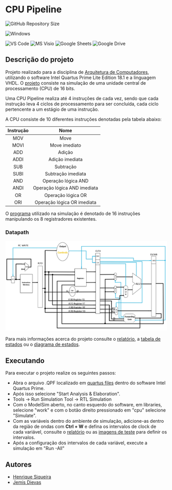 # CPU Pipeline
![GitHub Repository Size](https://img.shields.io/github/repo-size/h-ssiqueira/CPU-Pipeline?label=Repository%20Size&style=for-the-badge)

![Windows](https://img.shields.io/badge/Windows-0078D6?style=for-the-badge&logo=windows&logoColor=white)

![VS Code](https://img.shields.io/badge/Visual_Studio_Code-0078D4?style=for-the-badge&logo=visual%20studio%20code&logoColor=white)
![MS Visio](https://img.shields.io/badge/Microsoft_Visio-3955A3?style=for-the-badge&logo=microsoft-visio&logoColor=white)
![Google Sheets](https://img.shields.io/badge/Google_Sheets-34A853?style=for-the-badge&logo=googlesheets&logoColor=white)
![Google Drive](https://img.shields.io/badge/Google_Drive-4285F4?style=for-the-badge&logo=googledrive&logoColor=white)

## Descrição do projeto
Projeto realizado para a disciplina de [Arquitetura de Computadores](https://github.com/h-ssiqueira/ProgramsCOLLEGE#AC), utilizando o software Intel Quartus Prime Lite Edition 18.1 e a linguagem VHDL. O [projeto](/PDFs/AC-Projeto3.pdf) consiste na simulação de uma unidade central de processamento (CPU) de 16 bits.

Uma CPU Pipeline realiza até 4 instruções de cada vez, sendo que cada instrução leva 4 ciclos de processamento para ser concluída, cada ciclo pertencente a um estágio de uma instrução.

A CPU consiste de 10 diferentes instruções denotadas pela tabela abaixo:

Instrução | Nome
:---: | :---:
MOV | Move
MOVI | Move imediato
ADD | Adição
ADDI | Adição imediata
SUB | Subtração
SUBI | Subtração imediata
AND | Operação lógica AND
ANDI | Operação lógica AND imediata
OR | Operação lógica OR
ORI | Operação lógica OR imediata

O [programa](/PDFs/programa.txt) utilizado na simulação é denotado de 16 instruções manipulando os 8 registradores existentes.

### Datapath

<p align="center">
    <img src="datapath.jpg" alter="datapath">
</p>

Para mais informações acerca do projeto consulte o [relatório](/PDFs/Relatório%20Projeto%203.pdf), a [tabela de estados](/PDFs/Tabela%20de%20estados.pdf) ou o [diagrama de estados](/PDFs/diagrama%20de%20estados.pdf).

## Executando
Para executar o projeto realize os seguintes passos:
* Abra o arquivo .QPF localizado em [quartus files](/quartus%20files/) dentro do software Intel Quartus Prime.
* Após isso selecione "Start Analysis & Elaboration".
* Tools -> Run Simulation Tool -> RTL Simulation
* Com o ModelSim aberto, no canto esquerdo do software, em libraries, selecione "work" e com o botão direito pressionado em "cpu" selecione "Simulate".
* Com as variáveis dentro do ambiente de simulação, adicione-as dentro da região de ondas com **Ctrl + W** e defina os intervalos de clock de cada variável, consulte o [relatório](/PDFs/Relatório%20Projeto%203.pdf) ou as [imagens de teste](/testes/imgs/) para definir os intervalos.
* Após a configuração dos intervalos de cada variável, execute a simulação em "Run -All"

## Autores
* [Henrique Siqueira](https://github.com/h-ssiqueira)
* [Jemis Dievas](https://github.com/jamesdievas)
